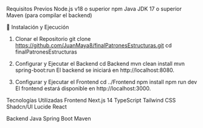  Requisitos Previos
Node.js v18 o superior
npm
Java JDK 17 o superior
Maven (para compilar el backend)

🔧 Instalación y Ejecución
1. Clonar el Repositorio
git clone https://github.com/JuanMaya8/finalPatronesEstructuras.git
cd finalPatronesEstructuras

2. Configurar y Ejecutar el Backend
cd Backend
mvn clean install
mvn spring-boot:run
El backend se iniciará en http://localhost:8080.

3. Configurar y Ejecutar el Frontend
cd ../Frontend
npm install
npm run dev
El frontend estará disponible en http://localhost:3000.

Tecnologías Utilizadas
Frontend
Next.js 14
TypeScript
Tailwind CSS
Shadcn/UI
Lucide React

Backend
Java Spring Boot
Maven

